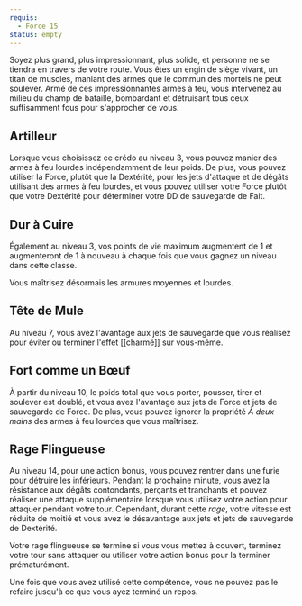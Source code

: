 ```yaml
---
requis:
  - Force 15
status: empty
---
```

Soyez plus grand, plus impressionnant, plus solide, et personne ne se tiendra en travers de votre route. Vous êtes un engin de siège vivant, un titan de muscles, maniant des armes que le commun des mortels ne peut soulever. Armé de ces impressionnantes armes à feu, vous intervenez au milieu du champ de bataille, bombardant et détruisant tous ceux suffisamment fous pour s'approcher de vous.

## Artilleur

Lorsque vous choisissez ce crédo au niveau 3, vous pouvez manier des armes à feu lourdes indépendamment de leur poids. De plus, vous pouvez utiliser la Force, plutôt que la Dextérité, pour les jets d'attaque et de dégâts utilisant des armes à feu lourdes, et vous pouvez utiliser votre Force plutôt que votre Dextérité pour déterminer votre DD de sauvegarde de Fait.

## Dur à Cuire

Également au niveau 3, vos points de vie maximum augmentent de 1 et augmenteront de 1 à nouveau à chaque fois que vous gagnez un niveau dans cette classe.

Vous maîtrisez désormais les armures moyennes et lourdes.

## Tête de Mule

Au niveau 7, vous avez l'avantage aux jets de sauvegarde que vous réalisez pour éviter ou terminer l'effet [[charmé]] sur vous-même.

## Fort comme un Bœuf

À partir du niveau 10, le poids total que vous porter, pousser, tirer et soulever est doublé, et vous avez l'avantage aux jets de Force et jets de sauvegarde de Force. De plus, vous pouvez ignorer la propriété *À deux mains* des armes à feu lourdes que vous maîtrisez.

## Rage Flingueuse

 Au niveau 14, pour une action bonus, vous pouvez rentrer dans une furie pour détruire les inférieurs. Pendant la prochaine minute, vous avez la résistance aux dégâts contondants, perçants et tranchants et pouvez réaliser une attaque supplémentaire lorsque vous utilisez votre action pour attaquer pendant votre tour. Cependant, durant cette *rage*, votre vitesse est réduite de moitié et vous avez le désavantage aux jets et jets de sauvegarde de Dextérité.

 Votre rage flingueuse se termine si vous vous mettez à couvert, terminez votre tour sans attaquer ou utiliser votre action bonus pour la terminer prématurément.

 Une fois que vous avez utilisé cette compétence, vous ne pouvez pas le refaire jusqu'à ce que vous ayez terminé un repos.
